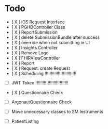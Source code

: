 #  Todo

- [ X ] iOS Request Interface
- [ X ] PGHDController Class
- [ X ] ReportSubmission
- [ X ] delete SubmissionBundle after success
- [ X ] override when not submitting in UI
- [ X ] Insights Controller
- [ X ] Remove Logo
- [ X ] FHIRViewController
- [ X ] Report
- [ X ] Request: create Request
- [ X ] Scheduling                     !!!!!!!!!!!!!!!!!!!!!!!!!!
- [  ] JWT Token                     !!!!!!!!!!!!!!!!!!!!!!!!!!!
- [ X ] Questionnaire Check
- [   ] ArgonautQuestionnaire Check
- [   ] Move unnecessary classes to SM Instruments
- [   ] PatientListing

